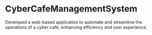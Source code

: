 # CyberCafeManagementSystem
Developed a web-based application to automate and streamline the operations of a cyber café, enhancing efficiency and user experience.
